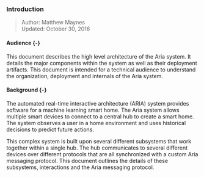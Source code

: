 ### Introduction

> Author: Matthew Maynes <br/>
> Updated: October 30, 2016 <br/>

#### Audience {-}

This document describes the high level architecture of the Aria system. It details the major
components within the system as well as their deployment artifacts. This document is intended
for a technical audience to understand the organization, deployment and internals of the
Aria system.

#### Background {-}

The automated real-time interactive architecture (ARIA) system provides software for a machine
learning smart home. The Aria system allows multiple smart devices to connect to a central hub
to create a smart home. The system observes a user in a home environment and uses historical
decisions to predict future actions.

This complex system is built upon several different subsystems that work together within a single
hub. The hub communicates to several different devices over different protocols that are all
synchronized with a custom Aria messaging protocol. This document outlines the details of these
subsystems, interactions and the Aria messaging protocol.



